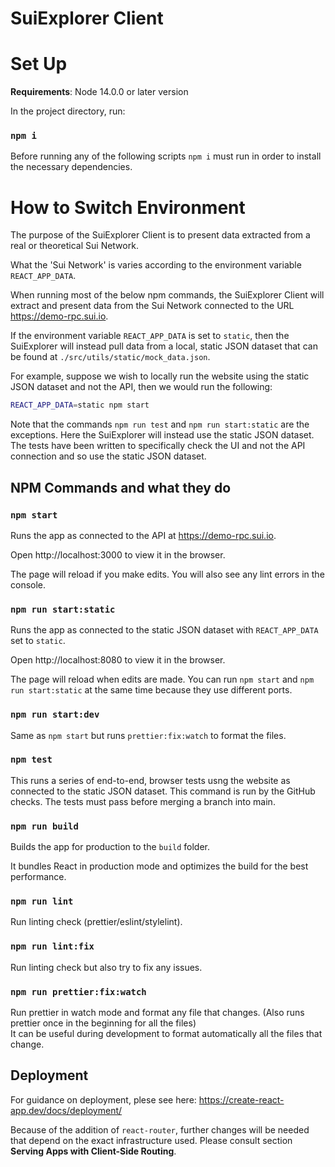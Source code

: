 # SuiExplorer Client

# Set Up

**Requirements**: Node 14.0.0 or later version

In the project directory, run:

### `npm i`

Before running any of the following scripts `npm i` must run in order to install the necessary dependencies.

# How to Switch Environment

The purpose of the SuiExplorer Client is to present data extracted from a real or theoretical Sui Network.

What the 'Sui Network' is varies according to the environment variable `REACT_APP_DATA`.

When running most of the below npm commands, the SuiExplorer Client will extract and present data from the Sui Network connected to the URL https://demo-rpc.sui.io.

If the environment variable `REACT_APP_DATA` is set to `static`, then the SuiExplorer will instead pull data from a local, static JSON dataset that can be found at `./src/utils/static/mock_data.json`.

For example, suppose we wish to locally run the website using the static JSON dataset and not the API, then we would run the following:

```bash
REACT_APP_DATA=static npm start
```

Note that the commands `npm run test` and `npm run start:static` are the exceptions. Here the SuiExplorer will instead use the static JSON dataset. The tests have been written to specifically check the UI and not the API connection and so use the static JSON dataset.

## NPM Commands and what they do

### `npm start`

Runs the app as connected to the API at https://demo-rpc.sui.io.

Open http://localhost:3000 to view it in the browser.

The page will reload if you make edits. You will also see any lint errors in the console.

### `npm run start:static`

Runs the app as connected to the static JSON dataset with `REACT_APP_DATA` set to `static`.

Open http://localhost:8080 to view it in the browser.

The page will reload when edits are made. You can run `npm start` and `npm run start:static` at the same time because they use different ports.

### `npm run start:dev`

Same as `npm start` but runs `prettier:fix:watch` to format the files.

### `npm test`

This runs a series of end-to-end, browser tests usng the website as connected to the static JSON dataset. This command is run by the GitHub checks. The tests must pass before merging a branch into main.

### `npm run build`

Builds the app for production to the `build` folder.

It bundles React in production mode and optimizes the build for the best performance.

### `npm run lint`

Run linting check (prettier/eslint/stylelint).

### `npm run lint:fix`

Run linting check but also try to fix any issues.

### `npm run prettier:fix:watch`

Run prettier in watch mode and format any file that changes. (Also runs prettier once in the beginning for all the files)\
It can be useful during development to format automatically all the files that change.

## Deployment

For guidance on deployment, plese see here: https://create-react-app.dev/docs/deployment/

Because of the addition of `react-router`, further changes will be needed that depend on the exact infrastructure used. Please consult section **Serving Apps with Client-Side Routing**.
